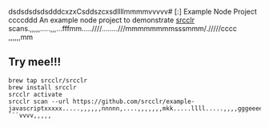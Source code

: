 dsdsdsdsdsdddcxzxCsddszcxsdllllmmmmvvvvv# [:] Example Node Project
ccccddd
An example node project to demonstrate [srcclr](https://www.srcclr.com) scans.,,,,,.....,,,...fffmm.....////........///mmmmmmmmsssmmm/./////cccc
,,,,,,mm
## Try mee!!!

```````lllllllllll
brew tap srcclr/srcclr
brew install srcclr
srcclr activate
srcclr scan --url https://github.com/srcclr/example-javascriptxxxxx.....,,,,,,nnnnn,....,,,,,,,mkk.....llll.....,,,,gggeeeeqqqq
```vvvv,,,,,
